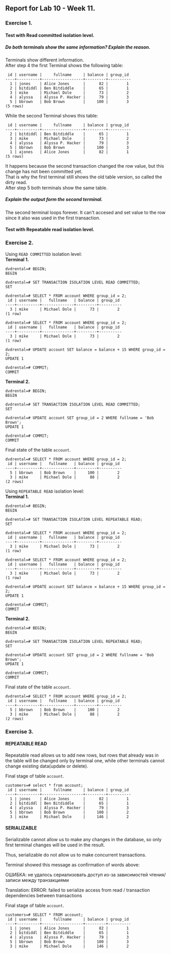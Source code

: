 ## Report for Lab 10 - Week 11.

### Exercise 1.

#### Test with Read committed isolation level.

##### Do both terminals show the same information? Explain the reason.
Terminals show different information.\
After step 4 the first Terminal shows the following table:
```
 id | username |     fullname     | balance | group_id 
----+----------+------------------+---------+----------
  1 | jones    | Alice Jones      |      82 |        1
  2 | bitdiddl | Ben Bitdiddle    |      65 |        1
  3 | mike     | Michael Dole     |      73 |        2
  4 | alyssa   | Alyssa P. Hacker |      79 |        3
  5 | bbrown   | Bob Brown        |     100 |        3
(5 rows)
```
While the second Terminal shows this table:
```
 id | username |     fullname     | balance | group_id 
----+----------+------------------+---------+----------
  2 | bitdiddl | Ben Bitdiddle    |      65 |        1
  3 | mike     | Michael Dole     |      73 |        2
  4 | alyssa   | Alyssa P. Hacker |      79 |        3
  5 | bbrown   | Bob Brown        |     100 |        3
  1 | ajones   | Alice Jones      |      82 |        1
(5 rows)
```
It happens because the second transaction changed the row value, but this change has not been committed yet.\
That is why the first terminal still shows the old table version, so called the dirty read.\
After step 5 both terminals show the same table.

##### Explain the output form the second terminal.
The second terminal loops forever. It can't accesed and set value to the row since it also was used in the first transaction. 

#### Test with Repeatable read isolation level.

### Exercise 2.

Using `READ COMMITTED` isolation level: \
<b>Terminal 1. </b>
```
dvdrental=# BEGIN; 
BEGIN 

dvdrental=# SET TRANSACTION ISOLATION LEVEL READ COMMITTED; 
SET 

dvdrental=# SELECT * FROM account WHERE group_id = 2; 
 id | username |   fullname   | balance | group_id 
----+----------+--------------+---------+----------
  3 | mike     | Michael Dole |      73 |        2
(1 row)

dvdrental=# SELECT * FROM account WHERE group_id = 2;
 id | username |   fullname   | balance | group_id 
----+----------+--------------+---------+----------
  3 | mike     | Michael Dole |      73 |        2
(1 row)

dvdrental=# UPDATE account SET balance = balance + 15 WHERE group_id = 2;
UPDATE 1

dvdrental=# COMMIT;
COMMIT
```

<b> Terminal 2. </b>

```
dvdrental=# BEGIN;
BEGIN

dvdrental=# SET TRANSACTION ISOLATION LEVEL READ COMMITTED;
SET

dvdrental=# UPDATE account SET group_id = 2 WHERE fullname = 'Bob Brown';
UPDATE 1

dvdrental=# COMMIT;
COMMIT
```

Final state of the table `account`. 

```
dvdrental=# SELECT * FROM account WHERE group_id = 2;
 id | username |   fullname   | balance | group_id 
----+----------+--------------+---------+----------
  5 | bbrown   | Bob Brown    |     100 |        2
  3 | mike     | Michael Dole |      88 |        2
(2 rows)
```


Using `REPEATABLE READ` isolation level: \
<b>Terminal 1. </b>
```
dvdrental=# BEGIN;
BEGIN

dvdrental=# SET TRANSACTION ISOLATION LEVEL REPEATABLE READ;
SET

dvdrental=# SELECT * FROM account WHERE group_id = 2;
 id | username |   fullname   | balance | group_id 
----+----------+--------------+---------+----------
  3 | mike     | Michael Dole |      73 |        2
(1 row)

dvdrental=# SELECT * FROM account WHERE group_id = 2;
 id | username |   fullname   | balance | group_id 
----+----------+--------------+---------+----------
  3 | mike     | Michael Dole |      73 |        2
(1 row)

dvdrental=# UPDATE account SET balance = balance + 15 WHERE group_id = 2;
UPDATE 1

dvdrental=# COMMIT;
COMMIT
```


<b> Terminal 2. </b>

```
dvdrental=# BEGIN;
BEGIN

dvdrental=# SET TRANSACTION ISOLATION LEVEL REPEATABLE READ;
SET

dvdrental=# UPDATE account SET group_id = 2 WHERE fullname = 'Bob Brown';
UPDATE 1

dvdrental=# COMMIT;
COMMIT

```

Final state of the table `account`. 

```
dvdrental=# SELECT * FROM account WHERE group_id = 2;
 id | username |   fullname   | balance | group_id 
----+----------+--------------+---------+----------
  5 | bbrown   | Bob Brown    |     100 |        2
  3 | mike     | Michael Dole |      88 |        2
(2 rows)
```

### Exercise 3.
#### REPEATABLE READ
Repeatable read allows us to add new rows,
but rows that already was in the table
will be changed only by terminal one, while other terminals
cannot change existing data(update or delete).

Final stage of table `account`.
```
customers=# select * from account;
 id | username |     fullname     | balance | group_id
----+----------+------------------+---------+----------
  1 | jones    | Alice Jones      |      82 |        1
  2 | bitdiddl | Ben Bitdiddle    |      65 |        1
  4 | alyssa   | Alyssa P. Hacker |      79 |        3
  5 | bbrown   | Bob Brown        |     100 |        2
  3 | mike     | Michael Dole     |     146 |        2
```

#### SERIALIZABLE
Serializable cannot allow us to make any changes in the database,
so only first terminal changes will be used in the result.

Thus, serializable do not allow us to make concurrent transactions.

Terminal showed this message as confirmation of words above:

ОШИБКА:  не удалось сериализовать доступ из-за зависимостей чтения/записи между транзакциями

Translation: ERROR: failed to serialize access from read / transaction dependencies between transactions 

Final stage of table `account`.
```
customers=# SELECT * FROM account;
 id | username |     fullname     | balance | group_id
----+----------+------------------+---------+----------
  1 | jones    | Alice Jones      |      82 |        1
  2 | bitdiddl | Ben Bitdiddle    |      65 |        1
  4 | alyssa   | Alyssa P. Hacker |      79 |        3
  5 | bbrown   | Bob Brown        |     100 |        3
  3 | mike     | Michael Dole     |     146 |        2
```
